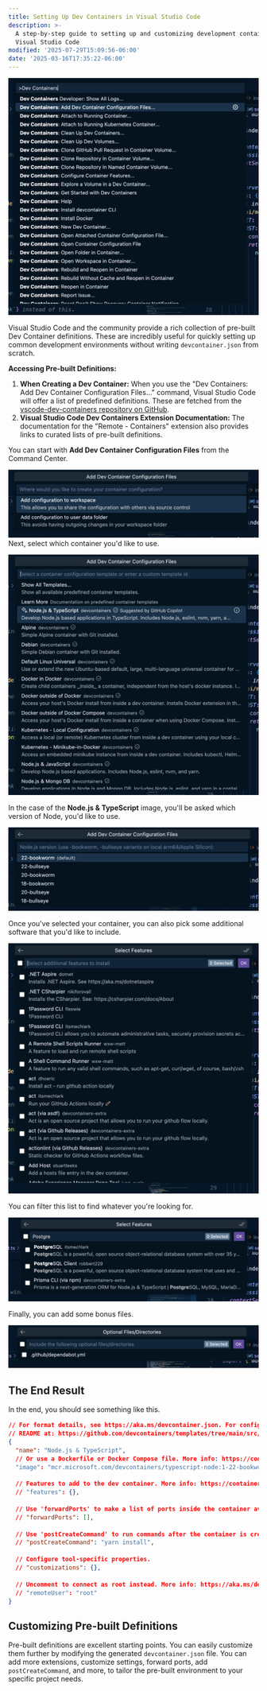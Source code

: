 ```yaml
---
title: Setting Up Dev Containers in Visual Studio Code
description: >-
  A step-by-step guide to setting up and customizing development containers in
  Visual Studio Code
modified: '2025-07-29T15:09:56-06:00'
date: '2025-03-16T17:35:22-06:00'
---
```


![Setting up Dev Containers](assets/set-up-dev-containers-vscode.png)

Visual Studio Code and the community provide a rich collection of pre-built Dev Container definitions. These are incredibly useful for quickly setting up common development environments without writing `devcontainer.json` from scratch.

**Accessing Pre-built Definitions:**

1. **When Creating a Dev Container:** When you use the "Dev Containers: Add Dev Container Configuration Files…" command, Visual Studio Code will offer a list of predefined definitions. These are fetched from the [vscode-dev-containers repository on GitHub](https://www.google.com/url?sa=E&source=gmail&q=https://github.com/devcontainers/templates&authuser=1).
2. **Visual Studio Code Dev Containers Extension Documentation:** The documentation for the "Remote - Containers" extension also provides links to curated lists of pre-built definitions.

You can start with **Add Dev Container Configuration Files** from the Command Center.

![Visual Studio Code interface showing the Dev Containers command location](assets/dev-containers-location.png)
Next, select which container you'd like to use.

![Dialog for selecting a prebuilt container configuration](assets/dev-containers-select-prebuilt-container.png)

In the case of the **Node.js & TypeScript** image, you'll be asked which version of Node, you'd like to use.

![Dialog for selecting Node.js version for the container](assets/dev-containers-select-version-of-node.png)

Once you've selected your container, you can also pick some additional software that you'd like to include.

![Dialog for selecting additional features for the dev container](assets/dev-containers-select-features.png)

You can filter this list to find whatever you're looking for.

![Filtered list of dev container features](assets/dev-containers-select-features-filtered.png)

Finally, you can add some bonus files.

![Dialog for selecting optional configuration files](assets/dev-containers-optional-files.png)

## The End Result

In the end, you should see something like this.

```json
// For format details, see https://aka.ms/devcontainer.json. For config options, see the
// README at: https://github.com/devcontainers/templates/tree/main/src/typescript-node
{
  "name": "Node.js & TypeScript",
  // Or use a Dockerfile or Docker Compose file. More info: https://containers.dev/guide/dockerfile
  "image": "mcr.microsoft.com/devcontainers/typescript-node:1-22-bookworm"

  // Features to add to the dev container. More info: https://containers.dev/features.
  // "features": {},

  // Use 'forwardPorts' to make a list of ports inside the container available locally.
  // "forwardPorts": [],

  // Use 'postCreateCommand' to run commands after the container is created.
  // "postCreateCommand": "yarn install",

  // Configure tool-specific properties.
  // "customizations": {},

  // Uncomment to connect as root instead. More info: https://aka.ms/dev-containers-non-root.
  // "remoteUser": "root"
}
```

## Customizing Pre-built Definitions

Pre-built definitions are excellent starting points. You can easily customize them further by modifying the generated `devcontainer.json` file. You can add more extensions, customize settings, forward ports, add `postCreateCommand`, and more, to tailor the pre-built environment to your specific project needs.
